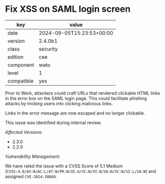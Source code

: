 [//]: # (werk v2)
# Fix XSS on SAML login screen

key        | value
---------- | ---
date       | 2024-09-05T15:23:53+00:00
version    | 2.4.0b1
class      | security
edition    | cee
component  | wato
level      | 1
compatible | yes

Prior to Werk, attackers could craft URLs that rendered clickable HTML links in the error box on the SAML login page.
This could facilitate phishing attacks by tricking users into clicking malicious links.

Links in the error message are now escaped and no longer clickable.

This issue was identified during internal review.

*Affected Versions*:

* 2.3.0
* 2.2.0

*Vulnerability Management*:

We have rated the issue with a CVSS Score of 5.1 Medium (`CVSS:4.0/AV:N/AC:L/AT:N/PR:N/UI:A/VC:N/VI:N/VA:N/SC:N/SI:L/SA:N`) and assigned `CVE-2024-38860`.

